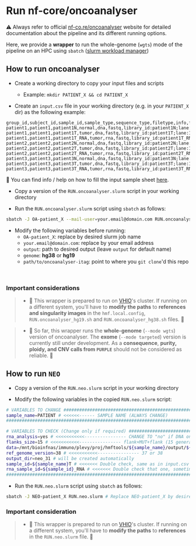 # Run nf-core/oncoanalyser

⚠️ Always refer to official [nf-co.re/oncoanalyser](https://nf-co.re/oncoanalyser) website for detailed documentation about the pipeline and its different running options. 

Here, we provide a **wrapper** to run the whole-genome (`wgts`) mode of the pipeline on an HPC using `sbatch` ([slurm workload manager](https://slurm.schedmd.com/documentation.html))

## How to run oncoanalyser
- Create a working directory to copy your input files and scripts
    - Example: `mkdir PATIENT_X && cd PATIENT_X`

- Create an `input.csv` file in your working directory (e.g. in your `PATIENT_X` dir) as the following example:
```
group_id,subject_id,sample_id,sample_type,sequence_type,filetype,info,filepath
patient1,patient1,patient1N,normal,dna,fastq,library_id:patient1N;lane:1,/mnt/petasan_immuno/raw_data/itag/VHIO/patient1/Fastq/patient1_Normal_1.fastq.gz;/mnt/petasan_immuno/raw_data/itag/VHIO/patient1/Fastq/patient1_Normal_2.fastq.gz
patient1,patient1,patient1T,tumor,dna,fastq,library_id:patient1T;lane:1,/mnt/petasan_immuno/raw_data/itag/VHIO/patient1/Fastq/patient1_Tumor_DNA_1.fastq.gz;/mnt/petasan_immuno/raw_data/itag/VHIO/patient1/Fastq/patient1_Tumor_DNA_2.fastq.gz
patient1,patient1,patient1T_RNA,tumor,rna,fastq,library_id:patient1T_RNA;lane:1,/mnt/petasan_immuno/raw_data/itag/VHIO/patient1/Fastq/patient1_Tumor_RNA_1.fastq.gz;/mnt/petasan_immuno/raw_data/itag/VHIO/patient1/Fastq/patient1_Tumor_RNA_2.fastq.gz
patient2,patient2,patient2N,normal,dna,fastq,library_id:patient2N;lane:1,/mnt/petasan_immuno/raw_data/itag/VHIO/patient2/Fastq/patient2_Normal_1.fastq.gz;/mnt/petasan_immuno/raw_data/itag/VHIO/patient2/Fastq/patient2_Normal_2.fastq.gz
patient2,patient2,patient2T,tumor,dna,fastq,library_id:patient2T;lane:1,/mnt/petasan_immuno/raw_data/itag/VHIO/patient2/Fastq/patient2_Tumor_DNA_1.fastq.gz;/mnt/petasan_immuno/raw_data/itag/VHIO/patient2/Fastq/patient2_Tumor_DNA_2.fastq.gz
patient2,patient2,patient2T_RNA,tumor,rna,fastq,library_id:patient2T_RNA;lane:1,/mnt/petasan_immuno/raw_data/itag/VHIO/patient2/Fastq/patient2_Tumor_RNA_1.fastq.gz;/mnt/petasan_immuno/raw_data/itag/VHIO/patient2/Fastq/patient2_Tumor_RNA_2.fastq.gz
patient3,patient3,patient3N,normal,dna,fastq,library_id:patient3N;lane:1,/mnt/petasan_immuno/raw_data/itag/VHIO/patient3/Fastq/patient3_Normal_1.fastq.gz;/mnt/petasan_immuno/raw_data/itag/VHIO/patient3/Fastq/patient3_Normal_2.fastq.gz
patient3,patient3,patient3T,tumor,dna,fastq,library_id:patient3T;lane:1,/mnt/petasan_immuno/raw_data/itag/VHIO/patient3/Fastq/patient3_Tumor_DNA_1.fastq.gz;/mnt/petasan_immuno/raw_data/itag/VHIO/patient3/Fastq/patient3_Tumor_DNA_2.fastq.gz
patient3,patient3,patient3T_RNA,tumor,rna,fastq,library_id:patient3T_RNA;lane:1,/mnt/petasan_immuno/raw_data/itag/VHIO/patient3/Fastq/patient3_Tumor_RNA_1.fastq.gz;/mnt/petasan_immuno/raw_data/itag/VHIO/patient3/Fastq/patient3_Tumor_RNA_2.fastq.gz
```
🔗 You can find info / help on how to fill the input sample sheet [here](https://nf-co.re/oncoanalyser/2.2.0/docs/usage/#samplesheet).

- Copy a version of the `RUN.oncoanalyser.slurm` script in your working directory

- Run the `RUN.oncoanalyser.slurm` script using `sbatch` as follows:
```bash
sbatch -J OA-patient_X --mail-user=your.email@domain.com RUN.oncoanalyser.slurm input.csv output genome	path/to/oncoanalyser-itag
```

- Modify the following variables before running:
    - `OA-patient_X`: replace by desired slurm job name
    - `your.email@domain.com`: replace by your email address
    - `output`: path to desired output (leave `output` for default name)
    - `genome`: **hg38** or **hg19**
    - `path/to/oncoanalyser-itag`: point to where you `git clone`'d this repo

<br>

### Important considerations
> - 🚨 This wrapper is prepared to run on [VHIO](https://www.vhio.net)'s cluster. If running on a different system, you'll have to **modify the paths** to **references and singularity images** in the `hmf.local.config`, `RUN.oncoanalyser_hg19.sh` and `RUN.oncoanalyser_hg38.sh` files. 🚨

> - 🧬 So far, this wrapper runs the **whole-genome** (`--mode wgts`) version of oncoanalyser. The **exome** (`--mode targeted`) version is currently still under development. As a **consequence**, **purity, ploidy, and CNV calls from `PURPLE`** should not be considered as reliable. 🧬

## How to run `NEO`

- Copy a version of the `RUN.neo.slurm` script in your working directory

- Modify the following variables in the copied `RUN.neo.slurm` script: 

```bash
# VARIABLES TO CHANGE #############################################################
sample_name=PATIENT # <<<<<<------ SAMPLE NAME (ALWAYS CHANGE)                    #
###################################################################################
```
```bash
# VARIABLES TO CHECK (Change only if required) #####################################################################################################
rna_analysis=yes # <<<<<<<<<<<---------------- CHANGE TO "no" if DNA only analysis
flanks_size=15 # <<<<<<<<<<<---------------- flank+MUT+flank (15 generates 31mers, 12 generates 25mers...)
data=/mnt/bioinfnas/immuno/plevy/proj/hmftools/${sample_name}/output/${sample_name} # <<<<<<<<<<<---------------- PATH OF ONCOANALYSER OUTPUTS
ref_genome_version=38 # <<<<<<<<<<<---------------- 37 or 38
output_dir=neo_31 # will be created automatically
sample_id=${sample_name}T # <<<<<<< Double check, same as in input.csv
rna_sample_id=${sample_id}_RNA # <<<<<<< Double check that one, sometimes {sample_id}RNA (without "_")
####################################################################################################################################################
```

- Run the `RUN.neo.slurm` script using `sbatch` as follows:
```bash
sbatch -J NEO-patient_X RUN.neo.slurm # Replace NEO-patient_X by desired slurm job name
```

### Important consideration
> - 🚨 This wrapper is prepared to run on [VHIO](https://www.vhio.net)'s cluster. If running on a different system, you'll have to **modify the paths** to **references** in the `RUN.neo.slurm` file. 🚨